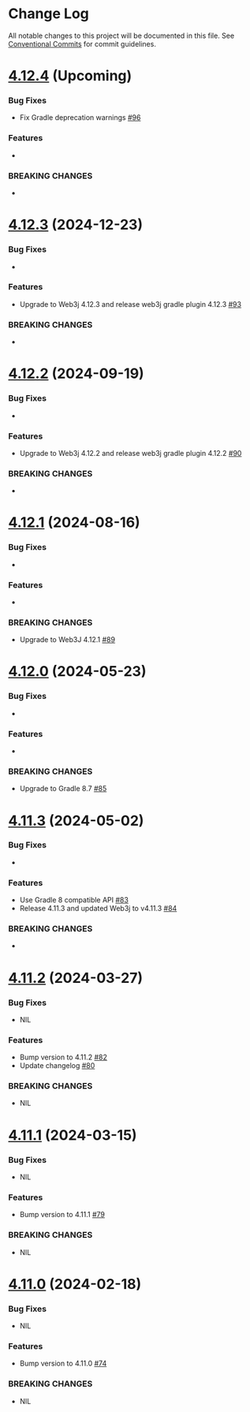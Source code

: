 # Change Log

All notable changes to this project will be documented in this file.
See [Conventional Commits](https://conventionalcommits.org) for commit guidelines.

# [4.12.4]() (Upcoming)

### Bug Fixes

* Fix Gradle deprecation warnings [#96](https://github.com/hyperledger-web3j/web3j-gradle-plugin/pull/96)

### Features

* 

### BREAKING CHANGES

*

# [4.12.3](https://github.com/web3j/web3j-gradle-plugin/releases/tag/v4.12.3) (2024-12-23)

### Bug Fixes

*

### Features

*  Upgrade to Web3j 4.12.3 and release web3j gradle plugin 4.12.3 [#93](https://github.com/hyperledger-web3j/web3j-gradle-plugin/pull/93)

### BREAKING CHANGES

*

# [4.12.2](https://github.com/web3j/web3j-gradle-plugin/releases/tag/v4.12.2) (2024-09-19)

### Bug Fixes

*

### Features

* Upgrade to Web3j 4.12.2 and release web3j gradle plugin 4.12.2 [#90](https://github.com/hyperledger/web3j-gradle-plugin/pull/90)

### BREAKING CHANGES

* 

# [4.12.1](https://github.com/web3j/web3j-gradle-plugin/releases/tag/v4.12.1) (2024-08-16)

### Bug Fixes

*

### Features

*

### BREAKING CHANGES

* Upgrade to Web3J 4.12.1 [#89](https://github.com/hyperledger/web3j-gradle-plugin/pull/89)

# [4.12.0](https://github.com/web3j/web3j-gradle-plugin/releases/tag/v4.12.0) (2024-05-23)

### Bug Fixes

*

### Features

* 

### BREAKING CHANGES

* Upgrade to Gradle 8.7 [#85](https://github.com/hyperledger/web3j-gradle-plugin/pull/85)

# [4.11.3](https://github.com/web3j/web3j-gradle-plugin/releases/tag/v4.11.3) (2024-05-02)

### Bug Fixes

* 

### Features

* Use Gradle 8 compatible API [#83](https://github.com/hyperledger/web3j-gradle-plugin/pull/83)
* Release 4.11.3 and updated Web3j to v4.11.3 [#84](https://github.com/hyperledger/web3j-gradle-plugin/pull/84)

### BREAKING CHANGES

* 

# [4.11.2](https://github.com/web3j/web3j-gradle-plugin/releases/tag/v4.11.2) (2024-03-27)

### Bug Fixes

* NIL

### Features

* Bump version to 4.11.2 [#82](https://github.com/web3j/web3j-gradle-plugin/pull/82)
* Update changelog [#80](https://github.com/web3j/web3j-gradle-plugin/pull/80)

### BREAKING CHANGES

* NIL

# [4.11.1](https://github.com/web3j/web3j-gradle-plugin/releases/tag/v4.11.1) (2024-03-15)

### Bug Fixes

* NIL

### Features

* Bump version to 4.11.1 [#79](https://github.com/web3j/web3j-gradle-plugin/pull/79)

### BREAKING CHANGES

* NIL

# [4.11.0](https://github.com/web3j/web3j-gradle-plugin/releases/tag/v4.11.0) (2024-02-18)

### Bug Fixes

* NIL

### Features

* Bump version to 4.11.0 [#74](https://github.com/web3j/web3j-gradle-plugin/pull/74)

### BREAKING CHANGES

* NIL
